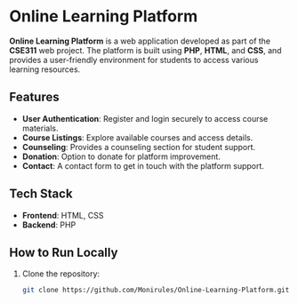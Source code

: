 # Online Learning Platform

**Online Learning Platform** is a web application developed as part of the **CSE311** web project. The platform is built using **PHP**, **HTML**, and **CSS**, and provides a user-friendly environment for students to access various learning resources.

## Features
- **User Authentication**: Register and login securely to access course materials.
- **Course Listings**: Explore available courses and access details.
- **Counseling**: Provides a counseling section for student support.
- **Donation**: Option to donate for platform improvement.
- **Contact**: A contact form to get in touch with the platform support.

## Tech Stack
- **Frontend**: HTML, CSS
- **Backend**: PHP

## How to Run Locally
1. Clone the repository:
   ```bash
   git clone https://github.com/Monirules/Online-Learning-Platform.git
